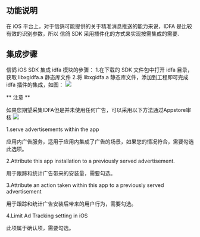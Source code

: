 

## 功能说明
在 iOS 平台上，对于信鸽可能提供的关于精准消息推送的能力来说，IDFA 是比较有效的识别参数，所以 信鸽 SDK 采用插件化的方式来实现按需集成的需要.

## 集成步骤

信鸽 iOS SDK 集成 idfa 模块的步骤：
1.在下载的 SDK 文件包中打开 idfa 目录，获取 libxgidfa.a 静态库文件
2.将 libxgidfa.a 静态库文件，添加到工程即可完成 idfa 插件的集成，如图：
![](/assets/xgidfa.png)

** 注意 **

如果您期望采集IDFA但是并未使用任何广告，可以采用以下方法通过Appstore审核
![](http://docs.developer.qq.com/mta/assets/用户画像.png)

1.serve advertisements within the app

应用内广告服务，适用于应用内集成了广告的场景，如果您的情况符合，需要勾选此选项。

2.Attribute this app installation to a previously served advertisement.

用于跟踪和统计广告带来的安装量，需要勾选。

3.Attribute an action taken within this app to a previously served advertisement

用于跟踪和统计广告安装后带来的用户行为，需要勾选。

4.Limit Ad Tracking setting in iOS

此项属于确认项，需要勾选。






